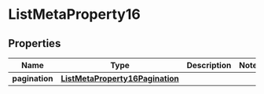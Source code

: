 

# ListMetaProperty16


## Properties

| Name | Type | Description | Notes |
|------------ | ------------- | ------------- | -------------|
|**pagination** | [**ListMetaProperty16Pagination**](ListMetaProperty16Pagination.md) |  |  |



